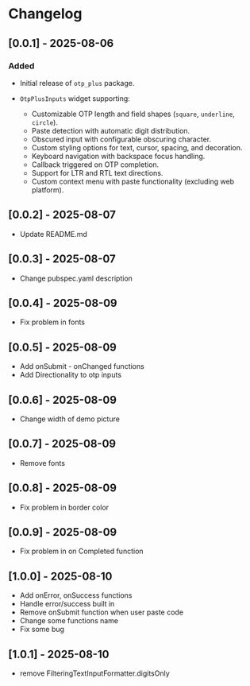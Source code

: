 # Changelog

## \[0.0.1] - 2025-08-06

### Added

* Initial release of `otp_plus` package.
* `OtpPlusInputs` widget supporting:

    * Customizable OTP length and field shapes (`square`, `underline`, `circle`).
    * Paste detection with automatic digit distribution.
    * Obscured input with configurable obscuring character.
    * Custom styling options for text, cursor, spacing, and decoration.
    * Keyboard navigation with backspace focus handling.
    * Callback triggered on OTP completion.
    * Support for LTR and RTL text directions.
    * Custom context menu with paste functionality (excluding web platform).

## \[0.0.2] - 2025-08-07

* Update README.md

## \[0.0.3] - 2025-08-07

* Change pubspec.yaml description

## \[0.0.4] - 2025-08-09

* Fix problem in fonts

## \[0.0.5] - 2025-08-09

* Add onSubmit - onChanged functions
* Add Directionality to otp inputs

## \[0.0.6] - 2025-08-09

* Change width of demo picture

## \[0.0.7] - 2025-08-09

* Remove fonts

## \[0.0.8] - 2025-08-09

* Fix problem in border color

## \[0.0.9] - 2025-08-09

* Fix problem in on Completed function

## \[1.0.0] - 2025-08-10

* Add onError, onSuccess functions
* Handle error/success built in
* Remove onSubmit function when user paste code
* Change some functions name
* Fix some bug

## \[1.0.1] - 2025-08-10

* remove FilteringTextInputFormatter.digitsOnly